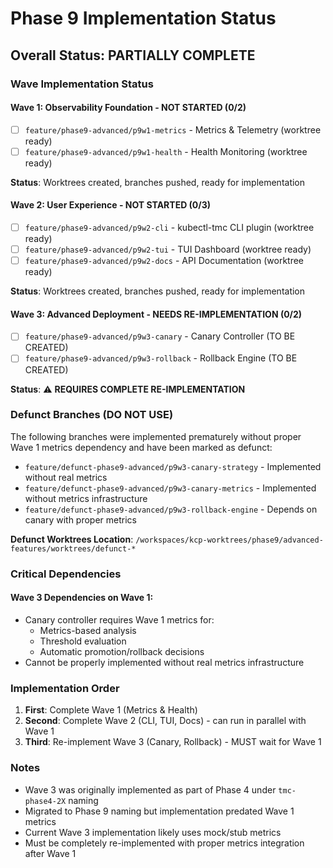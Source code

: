 # Phase 9 Implementation Status

## Overall Status: PARTIALLY COMPLETE

### Wave Implementation Status

#### Wave 1: Observability Foundation - NOT STARTED (0/2)
- [ ] `feature/phase9-advanced/p9w1-metrics` - Metrics & Telemetry (worktree ready)
- [ ] `feature/phase9-advanced/p9w1-health` - Health Monitoring (worktree ready)

**Status**: Worktrees created, branches pushed, ready for implementation

#### Wave 2: User Experience - NOT STARTED (0/3)  
- [ ] `feature/phase9-advanced/p9w2-cli` - kubectl-tmc CLI plugin (worktree ready)
- [ ] `feature/phase9-advanced/p9w2-tui` - TUI Dashboard (worktree ready)
- [ ] `feature/phase9-advanced/p9w2-docs` - API Documentation (worktree ready)

**Status**: Worktrees created, branches pushed, ready for implementation

#### Wave 3: Advanced Deployment - NEEDS RE-IMPLEMENTATION (0/2)
- [ ] `feature/phase9-advanced/p9w3-canary` - Canary Controller (TO BE CREATED)
- [ ] `feature/phase9-advanced/p9w3-rollback` - Rollback Engine (TO BE CREATED)

**Status**: ⚠️ **REQUIRES COMPLETE RE-IMPLEMENTATION**

### Defunct Branches (DO NOT USE)

The following branches were implemented prematurely without proper Wave 1 metrics dependency and have been marked as defunct:

- `feature/defunct-phase9-advanced/p9w3-canary-strategy` - Implemented without real metrics
- `feature/defunct-phase9-advanced/p9w3-canary-metrics` - Implemented without metrics infrastructure  
- `feature/defunct-phase9-advanced/p9w3-rollback-engine` - Depends on canary with proper metrics

**Defunct Worktrees Location**: `/workspaces/kcp-worktrees/phase9/advanced-features/worktrees/defunct-*`

### Critical Dependencies

#### Wave 3 Dependencies on Wave 1:
- Canary controller requires Wave 1 metrics for:
  - Metrics-based analysis
  - Threshold evaluation
  - Automatic promotion/rollback decisions
- Cannot be properly implemented without real metrics infrastructure

### Implementation Order

1. **First**: Complete Wave 1 (Metrics & Health)
2. **Second**: Complete Wave 2 (CLI, TUI, Docs) - can run in parallel with Wave 1
3. **Third**: Re-implement Wave 3 (Canary, Rollback) - MUST wait for Wave 1

### Notes

- Wave 3 was originally implemented as part of Phase 4 under `tmc-phase4-2X` naming
- Migrated to Phase 9 naming but implementation predated Wave 1 metrics
- Current Wave 3 implementation likely uses mock/stub metrics
- Must be completely re-implemented with proper metrics integration after Wave 1